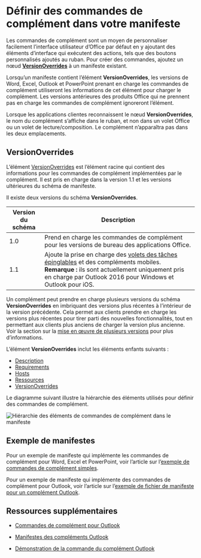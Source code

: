 # <a name="define-add-in-commands-in-your-manifest"></a>Définir des commandes de complément dans votre manifeste

Les commandes de complément sont un moyen de personnaliser facilement l’interface utilisateur d’Office par défaut en y ajoutant des éléments d’interface qui exécutent des actions, tels que des boutons personnalisés ajoutés au ruban. Pour créer des commandes, ajoutez un nœud **[VersionOverrides](../../reference/manifest/versionoverrides.md)** à un manifeste existant. 

Lorsqu’un manifeste contient l’élément **VersionOverrides**, les versions de Word, Excel, Outlook et PowerPoint prenant en charge les commandes de complément utiliseront les informations de cet élément pour charger le complément. Les versions antérieures des produits Office qui ne prennent pas en charge les commandes de complément ignoreront l’élément.

Lorsque les applications clientes reconnaissent le nœud **VersionOverrides**, le nom du complément s’affiche dans le ruban, et non dans un volet Office ou un volet de lecture/composition. Le complément n’apparaîtra pas dans les deux emplacements.
 
## <a name="versionoverrides"></a>VersionOverrides

L’élément [VersionOverrides](../../reference/manifest/versionoverrides.md) est l’élément racine qui contient des informations pour les commandes de complément implémentées par le complément. Il est pris en charge dans la version 1.1 et les versions ultérieures du schéma de manifeste.

Il existe deux versions du schéma **VersionOverrides**.

| Version du schéma | Description |
|----------------|-------------|
| 1.0 | Prend en charge les commandes de complément pour les versions de bureau des applications Office. | 
| 1.1 | Ajoute la prise en charge des [volets des tâches épinglables](https://docs.microsoft.com/outlook/add-ins/pinnable-taskpane) et des compléments mobiles. **Remarque :** ils sont actuellement uniquement pris en charge par Outlook 2016 pour Windows et Outlook pour iOS. |

Un complément peut prendre en charge plusieurs versions du schéma **VersionOverrides** en imbriquant des versions plus récentes à l’intérieur de la version précédente. Cela permet aux clients prendre en charge les versions plus récentes pour tirer parti des nouvelles fonctionnalités, tout en permettant aux clients plus anciens de charger la version plus ancienne. Voir la section sur la [mise en œuvre de plusieurs versions](../../reference/manifest/versionoverrides.md#implementing-multiple-versions) pour plus d’informations.

L’élément **VersionOverrides** inclut les éléments enfants suivants :

- [Description](../../reference/manifest/description.md)
- [Requirements](../../reference/manifest/requirements.md)
- [Hosts](../../reference/manifest/hosts.md)
- [Ressources](../../reference/manifest/resources.md)
- [VersionOverrides](../../reference/manifest/versionoverrides.md)

Le diagramme suivant illustre la hiérarchie des éléments utilisés pour définir des commandes de complément. 

![Hiérarchie des éléments de commandes de complément dans le manifeste](../../images/080da303-51c4-4882-b74a-7ba11517c0ad.png)

## <a name="sample-manifests"></a>Exemple de manifestes

Pour un exemple de manifeste qui implémente les commandes de complément pour Word, Excel et PowerPoint, voir l’article sur l’[exemple de commandes de complément simples](https://github.com/OfficeDev/Office-Add-in-Commands-Samples/tree/master/Simple).

Pour un exemple de manifeste qui implémente des commandes de complément pour Outlook, voir l’article sur l’[exemple de fichier de manifeste pour un complément Outlook](https://github.com/OfficeDev/outlook-add-in-command-demo/blob/master/command-demo-manifest.xml).

## <a name="additional-resources"></a>Ressources supplémentaires

- [Commandes de complément pour Outlook](https://docs.microsoft.com/outlook/add-ins/add-in-commands-for-outlook)
    
- [Manifestes des compléments Outlook](https://docs.microsoft.com/outlook/add-ins/manifests)
    
- [Démonstration de la commande du complément Outlook](https://github.com/OfficeDev/outlook-add-in-command-demo)
